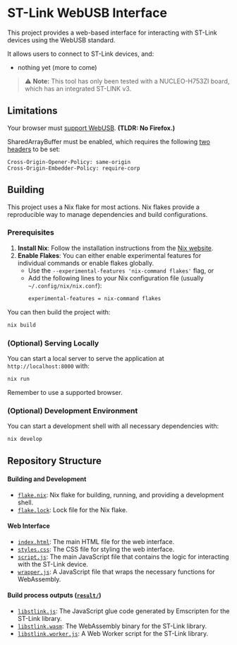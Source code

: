 # ST-Link WebUSB Interface

This project provides a web-based interface for interacting with ST-Link devices
using the WebUSB standard.

It allows users to connect to ST-Link devices, and:
- nothing yet (more to come)

> :warning: **Note:** This tool has only been tested with a NUCLEO-H753ZI board,
> which has an integrated ST-LINK v3.


## Limitations

Your browser must [support WebUSB](https://developer.mozilla.org/en-US/docs/Web/API/USB#browser_compatibility). **(TLDR: No Firefox.)**

SharedArrayBuffer must be enabled, which requires the following [two headers](https://developer.mozilla.org/en-US/docs/Web/JavaScript/Reference/Global_Objects/SharedArrayBuffer#security_requirements) to be set:
``` http
Cross-Origin-Opener-Policy: same-origin
Cross-Origin-Embedder-Policy: require-corp
```


## Building

This project uses a Nix flake for most actions. Nix flakes provide a reproducible way
to manage dependencies and build configurations.

### Prerequisites

1. **Install Nix**: Follow the installation instructions from the [Nix website](https://nixos.org/download.html).
2. **Enable Flakes**: You can either enable experimental features for individual commands or enable flakes globally.
   - Use the `--experimental-features 'nix-command flakes'` flag, or
   - Add the following lines to your Nix configuration file (usually `~/.config/nix/nix.conf`):
     ```sh
     experimental-features = nix-command flakes
     ```


You can then build the project with:

```sh
nix build
```

### (Optional) Serving Locally

You can start a local server to serve the application at `http://localhost:8000` with:
```sh
nix run
```
Remember to use a supported browser.

### (Optional) Development Environment

You can start a development shell with all necessary dependencies with:
```sh
nix develop
```


## Repository Structure

#### Building and Development
- [`flake.nix`](flake.nix): Nix flake for building, running, and providing a development shell.
- [`flake.lock`](flake.lock): Lock file for the Nix flake.

#### Web Interface
- [`index.html`](index.html): The main HTML file for the web interface.
- [`styles.css`](styles.css): The CSS file for styling the web interface.
- [`script.js`](script.js): The main JavaScript file that contains the logic for interacting with the ST-Link device.
- [`wrapper.js`](wrapper.js): A JavaScript file that wraps the necessary functions for WebAssembly.

#### Build process outputs ([`result/`](result/))
- [`libstlink.js`](result/libstlink.js): The JavaScript glue code generated by Emscripten for the ST-Link library.
- [`libstlink.wasm`](result/libstlink.wasm): The WebAssembly binary for the ST-Link library.
- [`libstlink.worker.js`](result/libstlink.worker.js): A Web Worker script for the ST-Link library.

<!-- #### Server-Related Scripts and Files ([`server/`](server/)) -->
<!--   - [`https_server.py`](server/https_server.py): Python script for serving the application over HTTPS. -->
